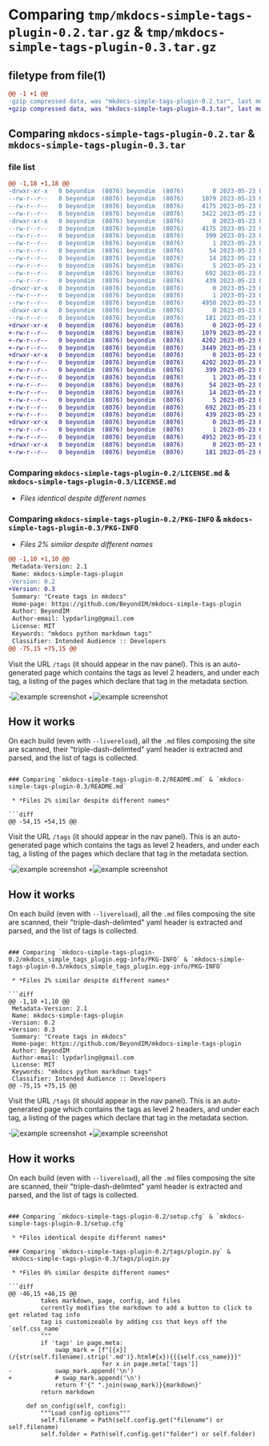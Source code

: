 # Comparing `tmp/mkdocs-simple-tags-plugin-0.2.tar.gz` & `tmp/mkdocs-simple-tags-plugin-0.3.tar.gz`

## filetype from file(1)

```diff
@@ -1 +1 @@
-gzip compressed data, was "mkdocs-simple-tags-plugin-0.2.tar", last modified: Tue May 23 07:28:40 2023, max compression
+gzip compressed data, was "mkdocs-simple-tags-plugin-0.3.tar", last modified: Tue May 23 07:52:28 2023, max compression
```

## Comparing `mkdocs-simple-tags-plugin-0.2.tar` & `mkdocs-simple-tags-plugin-0.3.tar`

### file list

```diff
@@ -1,18 +1,18 @@
-drwxr-xr-x   0 beyondim  (8076) beyondim  (8076)        0 2023-05-23 07:28:40.948657 mkdocs-simple-tags-plugin-0.2/
--rw-r--r--   0 beyondim  (8076) beyondim  (8076)     1079 2023-05-23 06:24:49.000000 mkdocs-simple-tags-plugin-0.2/LICENSE.md
--rw-r--r--   0 beyondim  (8076) beyondim  (8076)     4175 2023-05-23 07:28:40.948657 mkdocs-simple-tags-plugin-0.2/PKG-INFO
--rw-r--r--   0 beyondim  (8076) beyondim  (8076)     3422 2023-05-23 07:26:49.000000 mkdocs-simple-tags-plugin-0.2/README.md
-drwxr-xr-x   0 beyondim  (8076) beyondim  (8076)        0 2023-05-23 07:28:40.948657 mkdocs-simple-tags-plugin-0.2/mkdocs_simple_tags_plugin.egg-info/
--rw-r--r--   0 beyondim  (8076) beyondim  (8076)     4175 2023-05-23 07:28:40.000000 mkdocs-simple-tags-plugin-0.2/mkdocs_simple_tags_plugin.egg-info/PKG-INFO
--rw-r--r--   0 beyondim  (8076) beyondim  (8076)      399 2023-05-23 07:28:40.000000 mkdocs-simple-tags-plugin-0.2/mkdocs_simple_tags_plugin.egg-info/SOURCES.txt
--rw-r--r--   0 beyondim  (8076) beyondim  (8076)        1 2023-05-23 07:28:40.000000 mkdocs-simple-tags-plugin-0.2/mkdocs_simple_tags_plugin.egg-info/dependency_links.txt
--rw-r--r--   0 beyondim  (8076) beyondim  (8076)       54 2023-05-23 07:28:40.000000 mkdocs-simple-tags-plugin-0.2/mkdocs_simple_tags_plugin.egg-info/entry_points.txt
--rw-r--r--   0 beyondim  (8076) beyondim  (8076)       14 2023-05-23 07:28:40.000000 mkdocs-simple-tags-plugin-0.2/mkdocs_simple_tags_plugin.egg-info/requires.txt
--rw-r--r--   0 beyondim  (8076) beyondim  (8076)        5 2023-05-23 07:28:40.000000 mkdocs-simple-tags-plugin-0.2/mkdocs_simple_tags_plugin.egg-info/top_level.txt
--rw-r--r--   0 beyondim  (8076) beyondim  (8076)      692 2023-05-23 07:28:40.948657 mkdocs-simple-tags-plugin-0.2/setup.cfg
--rw-r--r--   0 beyondim  (8076) beyondim  (8076)      439 2023-05-23 07:28:36.000000 mkdocs-simple-tags-plugin-0.2/setup.py
-drwxr-xr-x   0 beyondim  (8076) beyondim  (8076)        0 2023-05-23 07:28:40.948657 mkdocs-simple-tags-plugin-0.2/tags/
--rw-r--r--   0 beyondim  (8076) beyondim  (8076)        1 2023-05-23 06:51:30.000000 mkdocs-simple-tags-plugin-0.2/tags/__init__.py
--rw-r--r--   0 beyondim  (8076) beyondim  (8076)     4950 2023-05-23 06:24:49.000000 mkdocs-simple-tags-plugin-0.2/tags/plugin.py
-drwxr-xr-x   0 beyondim  (8076) beyondim  (8076)        0 2023-05-23 07:28:40.948657 mkdocs-simple-tags-plugin-0.2/tags/templates/
--rw-r--r--   0 beyondim  (8076) beyondim  (8076)      181 2023-05-23 06:29:22.000000 mkdocs-simple-tags-plugin-0.2/tags/templates/tags.md.template
+drwxr-xr-x   0 beyondim  (8076) beyondim  (8076)        0 2023-05-23 07:52:28.836894 mkdocs-simple-tags-plugin-0.3/
+-rw-r--r--   0 beyondim  (8076) beyondim  (8076)     1079 2023-05-23 06:24:49.000000 mkdocs-simple-tags-plugin-0.3/LICENSE.md
+-rw-r--r--   0 beyondim  (8076) beyondim  (8076)     4202 2023-05-23 07:52:28.836894 mkdocs-simple-tags-plugin-0.3/PKG-INFO
+-rw-r--r--   0 beyondim  (8076) beyondim  (8076)     3449 2023-05-23 07:51:57.000000 mkdocs-simple-tags-plugin-0.3/README.md
+drwxr-xr-x   0 beyondim  (8076) beyondim  (8076)        0 2023-05-23 07:52:28.836894 mkdocs-simple-tags-plugin-0.3/mkdocs_simple_tags_plugin.egg-info/
+-rw-r--r--   0 beyondim  (8076) beyondim  (8076)     4202 2023-05-23 07:52:28.000000 mkdocs-simple-tags-plugin-0.3/mkdocs_simple_tags_plugin.egg-info/PKG-INFO
+-rw-r--r--   0 beyondim  (8076) beyondim  (8076)      399 2023-05-23 07:52:28.000000 mkdocs-simple-tags-plugin-0.3/mkdocs_simple_tags_plugin.egg-info/SOURCES.txt
+-rw-r--r--   0 beyondim  (8076) beyondim  (8076)        1 2023-05-23 07:52:28.000000 mkdocs-simple-tags-plugin-0.3/mkdocs_simple_tags_plugin.egg-info/dependency_links.txt
+-rw-r--r--   0 beyondim  (8076) beyondim  (8076)       54 2023-05-23 07:52:28.000000 mkdocs-simple-tags-plugin-0.3/mkdocs_simple_tags_plugin.egg-info/entry_points.txt
+-rw-r--r--   0 beyondim  (8076) beyondim  (8076)       14 2023-05-23 07:52:28.000000 mkdocs-simple-tags-plugin-0.3/mkdocs_simple_tags_plugin.egg-info/requires.txt
+-rw-r--r--   0 beyondim  (8076) beyondim  (8076)        5 2023-05-23 07:52:28.000000 mkdocs-simple-tags-plugin-0.3/mkdocs_simple_tags_plugin.egg-info/top_level.txt
+-rw-r--r--   0 beyondim  (8076) beyondim  (8076)      692 2023-05-23 07:52:28.837894 mkdocs-simple-tags-plugin-0.3/setup.cfg
+-rw-r--r--   0 beyondim  (8076) beyondim  (8076)      439 2023-05-23 07:50:51.000000 mkdocs-simple-tags-plugin-0.3/setup.py
+drwxr-xr-x   0 beyondim  (8076) beyondim  (8076)        0 2023-05-23 07:52:28.836894 mkdocs-simple-tags-plugin-0.3/tags/
+-rw-r--r--   0 beyondim  (8076) beyondim  (8076)        1 2023-05-23 06:51:30.000000 mkdocs-simple-tags-plugin-0.3/tags/__init__.py
+-rw-r--r--   0 beyondim  (8076) beyondim  (8076)     4952 2023-05-23 07:49:59.000000 mkdocs-simple-tags-plugin-0.3/tags/plugin.py
+drwxr-xr-x   0 beyondim  (8076) beyondim  (8076)        0 2023-05-23 07:52:28.836894 mkdocs-simple-tags-plugin-0.3/tags/templates/
+-rw-r--r--   0 beyondim  (8076) beyondim  (8076)      181 2023-05-23 06:29:22.000000 mkdocs-simple-tags-plugin-0.3/tags/templates/tags.md.template
```

### Comparing `mkdocs-simple-tags-plugin-0.2/LICENSE.md` & `mkdocs-simple-tags-plugin-0.3/LICENSE.md`

 * *Files identical despite different names*

### Comparing `mkdocs-simple-tags-plugin-0.2/PKG-INFO` & `mkdocs-simple-tags-plugin-0.3/PKG-INFO`

 * *Files 2% similar despite different names*

```diff
@@ -1,10 +1,10 @@
 Metadata-Version: 2.1
 Name: mkdocs-simple-tags-plugin
-Version: 0.2
+Version: 0.3
 Summary: "Create tags in mkdocs"
 Home-page: https://github.com/BeyondIM/mkdocs-simple-tags-plugin
 Author: BeyondIM
 Author-email: lypdarling@gmail.com
 License: MIT
 Keywords: "mkdocs python markdown tags"
 Classifier: Intended Audience :: Developers
@@ -75,15 +75,15 @@
 ```
 
 Visit the URL `/tags` (it should appear in the nav panel).
 This is an auto-generated page which contains the tags as level 2 headers,
 and under each tag, a listing of the pages which declare that tag in the
 metadata section.
 
-![example screenshot](doc/imgs/screenshot.png)
+![example screenshot](https://i.dig77.com/file/afaa159a294b6f67204b5.png)
 
 ## How it works
 
 On each build (even with `--livereload`), all the `.md` files composing the
 site are scanned, their "triple-dash-delimted" yaml header is extracted and
 parsed, and the list of tags is collected.
```

### Comparing `mkdocs-simple-tags-plugin-0.2/README.md` & `mkdocs-simple-tags-plugin-0.3/README.md`

 * *Files 2% similar despite different names*

```diff
@@ -54,15 +54,15 @@
 ```
 
 Visit the URL `/tags` (it should appear in the nav panel).
 This is an auto-generated page which contains the tags as level 2 headers,
 and under each tag, a listing of the pages which declare that tag in the
 metadata section.
 
-![example screenshot](doc/imgs/screenshot.png)
+![example screenshot](https://i.dig77.com/file/afaa159a294b6f67204b5.png)
 
 ## How it works
 
 On each build (even with `--livereload`), all the `.md` files composing the
 site are scanned, their "triple-dash-delimted" yaml header is extracted and
 parsed, and the list of tags is collected.
```

### Comparing `mkdocs-simple-tags-plugin-0.2/mkdocs_simple_tags_plugin.egg-info/PKG-INFO` & `mkdocs-simple-tags-plugin-0.3/mkdocs_simple_tags_plugin.egg-info/PKG-INFO`

 * *Files 2% similar despite different names*

```diff
@@ -1,10 +1,10 @@
 Metadata-Version: 2.1
 Name: mkdocs-simple-tags-plugin
-Version: 0.2
+Version: 0.3
 Summary: "Create tags in mkdocs"
 Home-page: https://github.com/BeyondIM/mkdocs-simple-tags-plugin
 Author: BeyondIM
 Author-email: lypdarling@gmail.com
 License: MIT
 Keywords: "mkdocs python markdown tags"
 Classifier: Intended Audience :: Developers
@@ -75,15 +75,15 @@
 ```
 
 Visit the URL `/tags` (it should appear in the nav panel).
 This is an auto-generated page which contains the tags as level 2 headers,
 and under each tag, a listing of the pages which declare that tag in the
 metadata section.
 
-![example screenshot](doc/imgs/screenshot.png)
+![example screenshot](https://i.dig77.com/file/afaa159a294b6f67204b5.png)
 
 ## How it works
 
 On each build (even with `--livereload`), all the `.md` files composing the
 site are scanned, their "triple-dash-delimted" yaml header is extracted and
 parsed, and the list of tags is collected.
```

### Comparing `mkdocs-simple-tags-plugin-0.2/setup.cfg` & `mkdocs-simple-tags-plugin-0.3/setup.cfg`

 * *Files identical despite different names*

### Comparing `mkdocs-simple-tags-plugin-0.2/tags/plugin.py` & `mkdocs-simple-tags-plugin-0.3/tags/plugin.py`

 * *Files 0% similar despite different names*

```diff
@@ -46,15 +46,15 @@
         takes markdown, page, config, and files
         currently modifies the markdown to add a button to click to get related tag info
         tag is customizeable by adding css that keys off the `self.css_name`
         """
         if 'tags' in page.meta:
             swap_mark = [f"[{x}](/{str(self.filename).strip('.md')}.html#{x}){{{self.css_name}}}"
                          for x in page.meta['tags']]
-            swap_mark.append('\n')
+            # swap_mark.append('\n')
             return f'{" ".join(swap_mark)}{markdown}'
         return markdown
 
     def on_config(self, config):
         """Load config options"""
         self.filename = Path(self.config.get("filename") or self.filename)
         self.folder = Path(self.config.get("folder") or self.folder)
```

